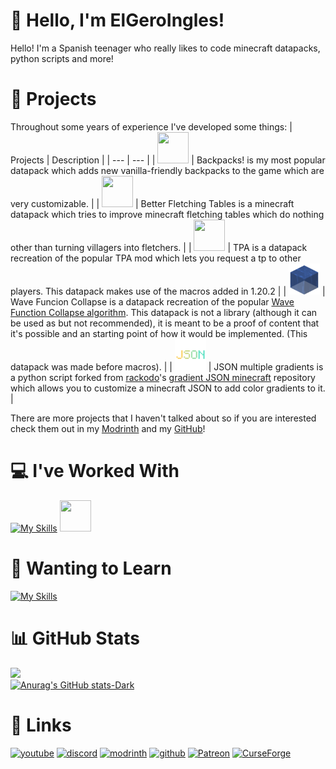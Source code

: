 # 👋 Hello, I'm ElGeroIngles!
Hello! I'm a Spanish teenager who really likes to code minecraft datapacks, python scripts and more!

# 🚀 Projects
Throughout some years of experience I've developed some things:
| Projects | Description |
| --- | --- |
| [<img src="https://cdn.modrinth.com/data/MGcd6kTf/92c378c17ca08571527577fa73309a6e962cbebd_96.webp" width="50" height="50">](https://modrinth.com/datapack/vanilla-backpacks) | Backpacks! is my most popular datapack which adds new vanilla-friendly backpacks to the game which are very customizable. |
| [<img src="https://cdn.modrinth.com/data/XTJUiumo/4c0f0fe4e1deb7416bf53bc9b51ea59e541d9a4e.png" width="50" height="50">](https://modrinth.com/datapack/bft) | Better Fletching Tables is a minecraft datapack which tries to improve minecraft fletching tables which do nothing other than turning villagers into fletchers. |
| [<img src="https://cdn.modrinth.com/data/6h6n9XJ9/393d7ccbcafabf47016bea7d405811b6b54ae09a.png" width="50" height="50">](https://modrinth.com/datapack/tpa) | TPA is a datapack recreation of the popular TPA mod which lets you request a tp to other players. This datapack makes use of the macros added in 1.20.2 |
| [<img src="https://raw.githubusercontent.com/ElGeroIngles/wfc_mc/main/wfc%20(datapack)/pack.png" width="50" height="50">](https://github.com/ElGeroIngles/wfc_mc) | Wave Funcion Collapse is a datapack recreation of the popular [Wave Function Collapse algorithm](https://github.com/mxgmn/WaveFunctionCollapse). This datapack is not a library (although it can be used as but not recommended), it is meant to be a proof of content that it's possible and an starting point of how it would be implemented. (This datapack was made before macros). |
| [<img src="https://raw.githubusercontent.com/ElGeroIngles/json-multiple-gradients/main/icon.png" width="50" height="50">](https://github.com/ElGeroIngles/json-multiple-gradients) | JSON multiple gradients is a python script forked from [rackodo](https://github.com/rackodo)'s [gradient JSON minecraft](https://github.com/rackodo/gradient-json-minecraft) repository which allows you to customize a minecraft JSON to add color gradients to it. |

There are more projects that I haven't talked about so if you are interested check them out in my [Modrinth](https://modrinth.com/user/ElGeroIngles) and my [GitHub](https://github.com/ElGeroIngles?tab=repositories)!

# 💻 I've Worked With
[![My Skills](https://skillicons.dev/icons?i=py,discordjs,vscode)](https://skillicons.dev)
<img src="https://raw.githubusercontent.com/SpyglassMC/vscode-datapack/legacy-v3/icon.png" width="50" height="50">

# 🔭 Wanting to Learn
[![My Skills](https://skillicons.dev/icons?i=rust,go,c,cpp,ts,html,css,godot)](https://skillicons.dev)

# 📊 GitHub Stats
![](https://github-readme-stats.vercel.app/api/top-langs/?username=elgeroingles&theme=radical&hide_border=false&include_all_commits=true&count_private=true&layout=compact)<br/>
[![Anurag's GitHub stats-Dark](https://github-readme-stats.vercel.app/api?username=elgeroingles&show_icons=true&theme=radical)](https://github.com/anuraghazra/github-readme-stats)

# 🔗 Links
[![youtube](https://img.shields.io/badge/youtube-ff0000?style=for-the-badge&logo=youtube&logoColor=white)](https://www.youtube.com/@elgeroingles)
[![discord](https://img.shields.io/badge/discord-7289DA?style=for-the-badge&logo=discord&logoColor=white)](https://discord.gg/4pYjW9btNc)
[![modrinth](https://img.shields.io/badge/modrinth-5AD770?style=for-the-badge&logo=modrinth&logoColor=white)](https://modrinth.com/user/ElGeroIngles)
[![github](https://img.shields.io/badge/github-000000?style=for-the-badge&logo=github&logoColor=white)](https://github.com/ElGeroIngles)
[![Patreon](https://img.shields.io/badge/Patreon-f96854?style=for-the-badge&logo=patreon&logoColor=white)](https://www.patreon.com/EclipseStudios447)
[![CurseForge](https://img.shields.io/badge/Curseforge-0D0D0D?style=for-the-badge&logo=curseforge&logoColor=white)](https://www.curseforge.com/members/elgeroingles/projects)
